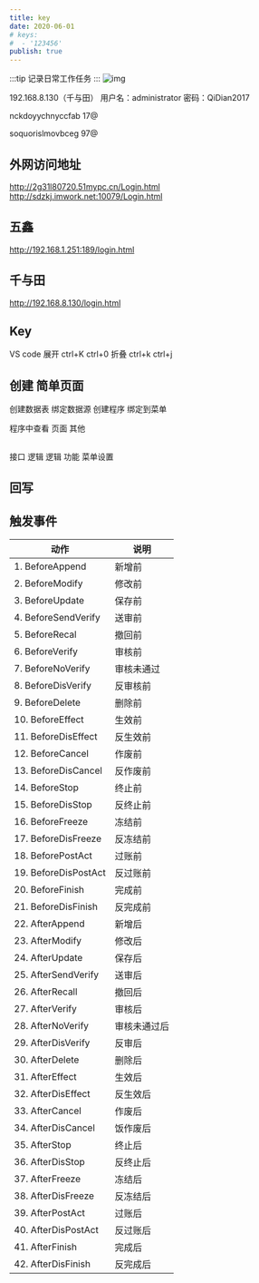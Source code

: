 ```yaml
---
title: key
date: 2020-06-01
# keys:
#  - '123456' 
publish: true
---
```

:::tip
记录日常工作任务
:::
![img]()

<!-- more -->
192.168.8.130（千与田） 用户名：administrator 密码：QiDian2017

nckdoyychnyccfab   17@

soquorislmovbceg   97@

##  外网访问地址
http://2g31l80720.51mypc.cn/Login.html
http://sdzkj.imwork.net:10079/Login.html

## 五鑫
http://192.168.1.251:189/login.html

## 千与田
http://192.168.8.130/login.html


## Key
VS code 
展开  ctrl+K ctrl+0
折叠  ctrl+k ctrl+j

## 创建 简单页面
创建数据表 绑定数据源 创建程序 绑定到菜单



程序中查看 页面 其他

##  
接口  逻辑  逻辑   功能   菜单设置


## 回写


##  触发事件
|动作 | 说明|
|---|---|
|1. BeforeAppend|新增前
|2. BeforeModify|  修改前
|3. BeforeUpdate| 保存前
|4. BeforeSendVerify|  送审前
|5. BeforeRecal| 撤回前
|6. BeforeVerify|  审核前
|7. BeforeNoVerify|  审核未通过
|8. BeforeDisVerify|  反审核前
|9. BeforeDelete|  删除前
|10. BeforeEffect|  生效前
|11. BeforeDisEffect|  反生效前
|12. BeforeCancel|  作废前
|13. BeforeDisCancel|  反作废前
|14. BeforeStop|  终止前
|15. BeforeDisStop|  反终止前
|16. BeforeFreeze|  冻结前
|17. BeforeDisFreeze|  反冻结前
|18. BeforePostAct|  过账前
|19. BeforeDisPostAct| 反过账前
|20. BeforeFinish| 完成前
|21. BeforeDisFinish|  反完成前
|22. AfterAppend| 新增后
|23. AfterModify|  修改后
|24. AfterUpdate|  保存后
|25. AfterSendVerify|  送审后
|26. AfterRecall|   撤回后
|27. AfterVerify|  审核后 
|28. AfterNoVerify| 审核未通过后
|29. AfterDisVerify| 反审后
|30. AfterDelete|  删除后
|31. AfterEffect| 生效后
|32. AfterDisEffect| 反生效后
|33. AfterCancel|  作废后
|34. AfterDisCancel|  饭作废后
|35. AfterStop| 终止后
|36. AfterDisStop|  反终止后
|37. AfterFreeze|  冻结后
|38. AfterDisFreeze|  反冻结后
|39. AfterPostAct| 过账后
|40. AfterDisPostAct|  反过账后
|41. AfterFinish|  完成后
|42. AfterDisFinish| 反完成后




